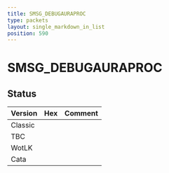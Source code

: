 ```yaml
---
title: SMSG_DEBUGAURAPROC
type: packets
layout: single_markdown_in_list
position: 590
---
```


# SMSG_DEBUGAURAPROC

## Status

Version | Hex | Comment
---------- | ---------- | ---------- 
Classic |  |  
TBC |  |  
WotLK |  |  
Cata |  |  
